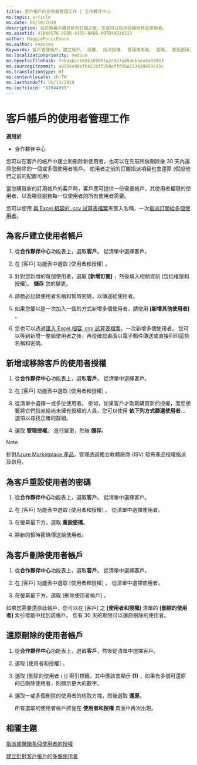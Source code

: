 ```yaml
---
title: 客戶帳戶的使用者管理工作 | 合作夥伴中心
ms.topic: article
ms.date: 06/10/2019
description: 在您為客戶購買新的訂閱之後，您就可以指派授權給特定使用者。
ms.assetid: 41B06576-8DDD-435D-BABB-697D4AD30213
author: MaggiePucciEvans
ms.author: evansma
Keywords: 客戶管理帳戶，建立帳戶、 授權、 指派授權、 管理使用者、 密碼、 重設密碼、 變更密碼
ms.localizationpriority: medium
ms.openlocfilehash: fa8aabcc668630906fa2c9b3a88abbaee8a89693
ms.sourcegitcommit: a9916e90efbb21bff250effd36a213420889633c
ms.translationtype: HT
ms.contentlocale: zh-TW
ms.lasthandoff: 06/13/2019
ms.locfileid: "67044995"
---
```

# <a name="user-management-tasks-for-customer-accounts"></a>客戶帳戶的使用者管理工作

**適用於**

-  合作夥伴中心

您可以在客戶的帳戶中建立和刪除新使用者，也可以在先前所做刪除後 30 天內還原您刪除的一個或多個使用者帳戶。 使用者之前的訂閱指派項目也會還原 (假設他們之前的配置可用)

當您購買新的訂用帳戶的客戶時，客戶應可提供一份需要帳戶，其使用者權限的使用者，以及哪些服務每一位使用者的所有使用者需要。  

您可以使用 [與 Excel 相容的 .csv 試算表檔案](adding-multiple-users-to-a-customer-account.md)來匯入名稱，一次[指派訂閱給多個使用者](bulk-license-provisioning-for-multiple-users.md)。

<a href="" id="createuseraccounts"></a>

## <a name="create-user-accounts-for-a-customer"></a>為客戶建立使用者帳戶

1.  從**合作夥伴中心**功能表上，選取**客戶**。 從清單中選擇客戶。

2.  在 \[客戶\] 功能表中選取 \[使用者和授權\]  。

3.  針對您新增的每個使用者，選取 **\[新增訂閱\]** ，然後填入相關資訊 (包括權限和授權)。 **儲存** 您的變更。

4.  請務必記錄使用者名稱和暫時密碼，以傳送給使用者。

5.  如果您要以是一次加入一個的方式新增多個使用者，請使用 **\[新增其他使用者\]** 。

6. 您也可以透過[匯入 Excel 相容 .csv 試算表檔案](adding-multiple-users-to-a-customer-account.md)，一次新增多個使用者。 您可以等到新增一整組使用者之後，再從確認畫面以電子郵件傳送或直接列印這些名稱和密碼。

<a href="" id="userlicensing"></a>

## <a name="add-or-remove-user-licenses-for-a-customer"></a>新增或移除客戶的使用者授權

1.  從**合作夥伴中心**功能表上，選取**客戶**。 從清單中選擇客戶。

2.  在 \[客戶\] 功能表中選取 \[使用者和授權\]  。

3.  從清單中選擇一或多位使用者。 例如，如果客戶才剛剛購買新的授權，而您想要將它們指派給尚未擁有授權的人員，您可以使用 **依下列方式篩選使用者...** 選項以尋找正確的群組。

4.  選取 **管理授權**。 進行變更，然後 **儲存**。

> [!NOTE]
> 針對[Azure Marketplace 產品](sell-marketplace-products.md)，管理透過獨立軟體廠商 (ISV) 發佈產品授權指派及啟用。

<a href="" id="resetpassword"></a>

## <a name="reset-a-users-password-for-a-customer"></a>為客戶重設使用者的密碼

1.  從**合作夥伴中心**功能表上，選取**客戶**。 從清單中選擇客戶。

2.  在 \[客戶\] 功能表中選取 \[使用者和授權\]  。 從清單中選擇使用者。

3.  在螢幕最下方，選取 **重設密碼**。 

4.  將新的暫時密碼傳送給使用者。

<a href="" id="deleteuseraccounts"></a>

## <a name="delete-user-accounts-for-a-customer"></a>為客戶刪除使用者帳戶

1.  從**合作夥伴中心**功能表上，選取**客戶**。 從清單中選擇客戶。

2.  在 \[客戶\] 功能表中選取 \[使用者和授權\]  。 從清單中選擇使用者。

3.  在螢幕最下方，選取 \[刪除使用者帳戶\]  。

如果您需要還原此帳戶，您可以在 \[客戶\] 之 **\[使用者和授權\]** 清單的 **\[刪除的使用者\]** 索引標籤中找到該帳戶。 您有 30 天的期限可以還原刪除的使用者。

<a href="" id="restoreuseraccounts"></a>

## <a name="restore-deleted-user-accounts"></a>還原刪除的使用者帳戶

1.  從**合作夥伴中心**功能表上，選取**客戶**，然後從清單中選擇客戶。

2.  選取 \[使用者和授權\]  。

3.  選取 \[刪除的使用者 ( )\]  索引標籤。其中應該會顯示 **(1)** ，如果有多個可還原的已刪除使用者，則顯示更大的數字。

4.  選取一或多個刪除的使用者的核取方塊，然後選取 **還原**。

    所有選取的使用者帳戶將會在 **使用者和授權** 頁面中再次出現。

## <a name="related-topics"></a>相關主題


[指派或撤銷多個使用者的授權](bulk-license-provisioning-for-multiple-users.md)

[建立針對客戶帳戶的多個使用者](adding-multiple-users-to-a-customer-account.md)